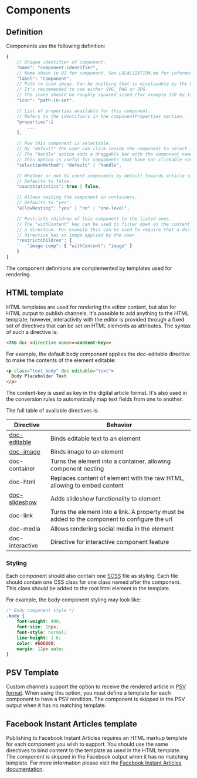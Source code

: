 # Components

## Definition

Components use the following definition:

```javascript
{
    // Unique identifier of component.
    "name": "component-identifier",
    // Name shown in UI for component. See LOCALIZATION.md for information on how to localize.
    "label": "Component",
    // Path to icon image. Can be anything that is displayable by the browser.
    // It's recommended to use either SVG, PNG or JPG.
    // The icons should be roughly squared sized (for example 128 by 128 pixels).
    "icon": "path-in-set",

    // List of properties available for this component.
    // Refers to the identifiers in the componentProperties section.
    "properties":[
        ...
    ],

    // How this component is selectable.
    // By "default" the user can click inside the component to select it.
    // The "handle" option adds a draggable bar with the component name at the right top of the component.
    // This option is useful for components that have non clickable content (such as iframes).
    "selectionMethod": "default" | "handle",

    // Whether or not to count components by default towards article statistics (characters, words, paragraphs).
    // Defaults to false.
    "countStatistics": true | false,

    // Allows nesting the component in containers.
    // Defaults to "yes".
    "allowNesting": "yes" | "no" | "one-level",

    // Restricts children of this component to the listed ones.
    // The "withContent" key can be used to filter down on the content of
    // a directive. For example this can be used to require that a doc-image
    // directive has an image applied by the user.
    "restrictChildren": {
        "image-comp": { "withContent": "image" }
    }
}
```

The component definitions are complemented by templates used for rendering.

## HTML template

HTML templates are used for rendering the editor content, but also for HTML output to publish channels. It's possible to add anything to the HTML template, however, interactivity with the editor is provided through a fixed set of directives that can be set on HTML elements as attributes. The syntax of such a directive is:

```html
<TAG doc-<directive-name>=<content-key>>
```

For example, the default body component applies the doc-editable directive to make the contents of the element editable:

```html
<p class="text body" doc-editable="text">
  Body Placeholder Text
</p>
```

The content-key is used as key in the digital article format. It's also used in the conversion rules to automatically map text fields from one to another.

The full table of available directives is:

| Directive | Behavior |
| ------------- | ------------- |
| [doc-editable](directives/EDITABLE.md) | Binds editable text to an element |
| [doc-image](directives/IMAGE.md) | Binds image to an element |
| doc-container | Turns the element into a container, allowing component nesting |
| doc-html | Replaces content of element with the raw HTML, allowing to embed content |
| [doc-slideshow](directives/SLIDESHOW.md) | Adds slideshow functionality to element |
| doc-link | Turns the element into a link. A property must be added to the component to configure the url |
| doc-media | Allows rendering social media in the element |
| doc-interactive | Directive for interactive component feature |

### Styling

Each component should also contain one [SCSS](https://sass-lang.com/guide) file as styling. Each file should contain one CSS class for one class named after the component. This class should be added to the root html element in the template.

For example, the body component styling may look like:

```css
/* Body component style */
.body {
    font-weight: 400;
    font-size: 18px;
    font-style: normal;
    line-height: 1.6;
    color: #606060;
    margin: 12px auto;
}
```

## PSV Template

Custom channels support the option to receive the rendered article in [PSV format](http://www.prismstandard.org/specifications/psv/1.0/PSV_specification_1.0.htm). When using this option, you must define a template for each component to have a PSV rendition.
The component is skipped in the PSV output when it has no matching template.

## Facebook Instant Articles template

Publishing to Facebook Instant Articles requires an HTML markup template for each component you wish to support.
You should use the same directives to bind content to the template as used in the HTML template.
The component is skipped in the Facebook output when it has no matching template.
For more information please visit the [Facebook Instant Articles documentation](https://developers.facebook.com/docs/instant-articles/guides/format-overview).
